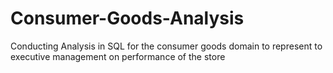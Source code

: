 # Consumer-Goods-Analysis
Conducting Analysis in SQL for the consumer goods domain to represent to executive management on performance of the store
